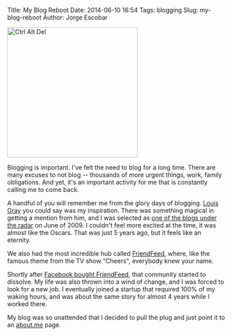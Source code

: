 Title: My Blog Reboot
Date: 2014-06-10 16:54
Tags: blogging
Slug: my-blog-reboot
Author: Jorge Escobar

<img src="/images/posts/2014/06/reboot.jpg" width="300" height="300" class="img-thumbnail" alt="Ctrl Alt Del" />

Blogging is important. I've felt the need to blog for a long time. There are many excuses to not blog -- thousands of more urgent things, work, family obligations. And yet, it's an important activity for me that is constantly calling me to come back.

A handful of you will remember me from the glory days of blogging. [Louis Gray](http://blog.louisgray.com/) you could say was my inspiration. There was something magical in getting a mention from him, and I was selected as [one of the blogs under the radar](http://blog.louisgray.com/2009/06/five-blogs-under-radar-june-2009.html) on June of 2009. I couldn't feel more excited at the time, it was almost like the Oscars. That was just 5 years ago, but it feels like an eternity.

We also had the most incredible hub called [FriendFeed](http://friendfeed.com), where, like the famous theme from the TV show "Cheers", everybody knew your name.

Shortly after [Facebook bought FriendFeed](http://techcrunch.com/2009/08/10/facebook-acquires-friendfeed/), that community started to dissolve. My life was also thrown into a wind of change, and I was forced to look for a new job. I eventually joined a startup that required 100% of my waking hours, and was about the same story for almost 4 years while I worked there.

My blog was so unattended that I decided to pull the plug and just point it to an [about.me](http://about.me/jungleg) page.

